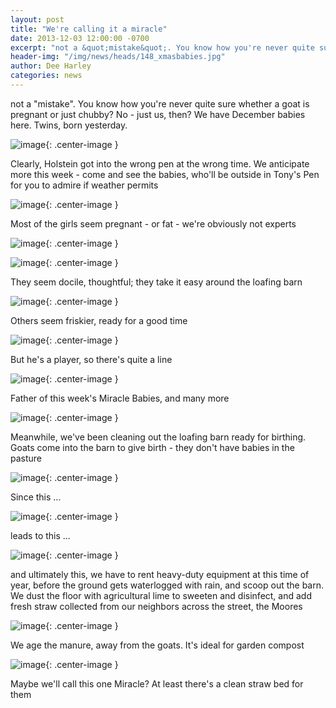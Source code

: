 ```yaml
---
layout: post
title: "We're calling it a miracle"
date: 2013-12-03 12:00:00 -0700
excerpt: "not a &quot;mistake&quot;. You know how you're never quite sure whether a goat is pregnant or just chubby? ..."
header-img: "/img/news/heads/148_xmasbabies.jpg"
author: Dee Harley
categories: news
---
```

not a &quot;mistake&quot;. You know how you're never quite sure
whether a goat is pregnant or just chubby? No - just us, then? We have
December babies here. Twins, born yesterday.

![image](/img/news/148_xmasbabies.jpg){: .center-image }

Clearly, Holstein got into the wrong pen at the wrong time. We
anticipate more this week - come and see the babies, who'll be outside
in Tony's Pen for you to admire if weather permits

![image](/img/news/148_goatchubby.JPG){: .center-image }

Most of the girls seem pregnant - or fat - we're obviously not experts

![image](/img/news/148_goatsdocile.JPG){: .center-image }

![image](/img/news/148_goatdocile2.JPG){: .center-image }

They seem docile, thoughtful; they take it easy around the loafing
barn

![image](/img/news/148_goatholstein3.JPG){: .center-image }

Others seem friskier, ready for a good time

![image](/img/news/148_goatholstein2.JPG){: .center-image }

But he's a player, so there's quite a line

![image](/img/news/148_holstein.JPG){: .center-image }

Father of this week's Miracle Babies, and many more

![image](/img/news/148_goatbarn.JPG){: .center-image }

Meanwhile, we've been cleaning out the loafing barn ready for
birthing. Goats come into the barn to give birth - they don't have
babies in the pasture

![image](/img/news/148_goatpooh.JPG){: .center-image }

Since this ...

![image](/img/news/148_goatpooh2.JPG){: .center-image }

leads to this ...

![image](/img/news/148_goatmanure2.JPG){: .center-image }

and ultimately this, we have to rent heavy-duty equipment at this time
of year, before the ground gets waterlogged with rain, and scoop out
the barn. We dust the floor with agricultural lime to sweeten and
disinfect, and add fresh straw collected from our neighbors across the
street, the Moores

![image](/img/news/148_goatmanure.JPG){: .center-image }

We age the manure, away from the goats. It's ideal for garden compost

![image](/img/news/148_xmasbaby.jpg){: .center-image }

Maybe we'll call this one Miracle? At least there's a clean straw bed
for them


